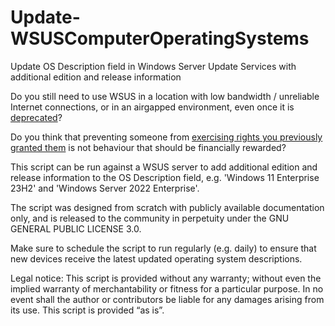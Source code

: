 # Update-WSUSComputerOperatingSystems
Update OS Description field in Windows Server Update Services with additional edition and release information

Do you still need to use WSUS in a location with low bandwidth / unreliable Internet connections, or in an airgapped environment, even once it is [deprecated](https://techcommunity.microsoft.com/t5/windows-it-pro-blog/windows-server-update-services-wsus-deprecation/ba-p/4250436)?

Do you think that preventing someone from [exercising rights you previously granted them](https://community.spiceworks.com/t/maybe-wam-wsus-is-not-longer-free/655421/37) is not behaviour that should be financially rewarded?

This script can be run against a WSUS server to add additional edition and release information to the OS Description field, e.g. 'Windows 11 Enterprise 23H2' and 'Windows Server 2022 Enterprise'.

The script was designed from scratch with publicly available documentation only, and is released to the community in perpetuity under the GNU GENERAL PUBLIC LICENSE 3.0.

Make sure to schedule the script to run regularly (e.g. daily) to ensure that new devices receive the latest updated operating system descriptions.

Legal notice: This script is provided without any warranty; without even the implied warranty of merchantability or fitness for a particular purpose. In no event shall the author or contributors be liable for any damages arising from its use. This script is provided “as is”.
